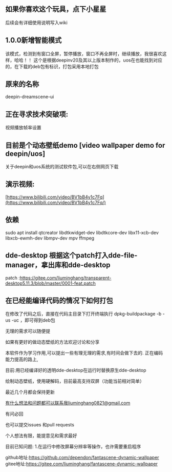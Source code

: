 ## 如果你喜欢这个玩具，点下小星星
后续会有详细使用说明写入wiki

## 1.0.0新增智能模式
该模式，检测到有窗口全屏，暂停播放，窗口不再全屏时，继续播放，我很喜欢这样，哈哈！！
这个是根据deepinv20及其以上版本制作的，uos在也能找到对应的，在下载的deb包有标识，打包采用本地打包

## 原来的名称
deepin-dreamscene-ui

## 正在寻求技术突破项:
视频播放帧率设置

## 目前是个动态壁纸demo [video wallpaper demo for deepin/uos]
关于deepin和uos系统的测试软件包,可以在右侧网页下载

## 演示视频:
[https://www.bilibili.com/video/BV1bB4y1c7Fq](https://www.bilibili.com/video/BV1bB4y1c7Fq/)

## 依赖
sudo apt install qtcreator libdtkwidget-dev libdtkcore-dev libx11-xcb-dev libxcb-ewmh-dev libmpv-dev mpv ffmpeg

## dde-desktop 根据这个patch打入dde-file-manager，拿出库和dde-desktop
patch :https://gitee.com/liuminghang/transparent-desktop5.11.3/blob/master/0001-feat.patch

## 在已经能编译代码的情况下如何打包
在修改了代码之后，直接在代码主目录下打开终端执行 dpkg-buildpackage -b -us -uc ，即可得到deb包

无理的需求可以随便提

如果有更好的做动态壁纸的方法欢迎讨论和分享

本软件作为学习作用,可以提出一些有理无理的需求,有时间会做下去的.
正在编码能力提高的路上,

目前:用已经编译好的透明dde-desktop在运行时替换原生dde-desktop

绘制动态壁纸，使用硬解码，目前最高支持双屏（功能当前相对简单）

最近几个月都会保持更新

有什么想法和问题都可以联系我liuminghang0821@gmail.com

有问必回

也可以提交issues 和pull requests

个人想法有限，能提意见和需求最好

目前已知问题:
1.在运行中修改屏幕分辨率等操作，也许需要重启程序



github地址:https://github.com/dependon/fantascene-dynamic-wallpaper
gitee地址:https://gitee.com/liuminghang/fantascene-dynamic-wallpaper

